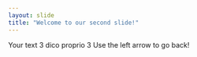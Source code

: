 ```yaml
---
layout: slide
title: "Welcome to our second slide!"
---
```

Your text 3 dico proprio 3
Use the left arrow to go back!
